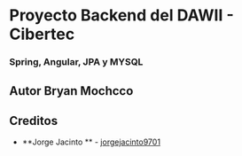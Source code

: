 # Proyecto Backend del DAWII - Cibertec
### Spring, Angular, JPA y MYSQL

## Autor Bryan Mochcco

## Creditos 

* **Jorge Jacinto ** - [jorgejacinto9701](https://github.com/jorgejacinto9701)
